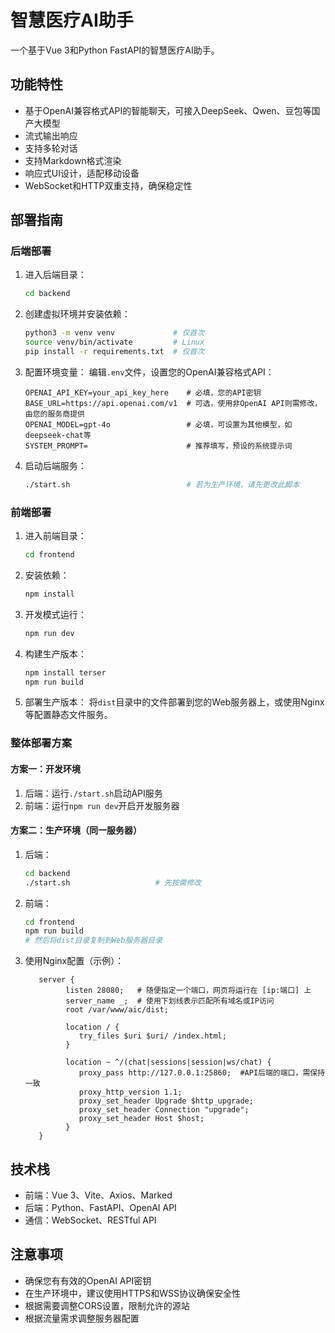 # 智慧医疗AI助手

一个基于Vue 3和Python FastAPI的智慧医疗AI助手。

## 功能特性

- 基于OpenAI兼容格式API的智能聊天，可接入DeepSeek、Qwen、豆包等国产大模型
- 流式输出响应
- 支持多轮对话
- 支持Markdown格式渲染
- 响应式UI设计，适配移动设备
- WebSocket和HTTP双重支持，确保稳定性

## 部署指南

### 后端部署

1. 进入后端目录：
   ```bash
   cd backend
   ```

2. 创建虚拟环境并安装依赖：
   ```bash
   python3 -m venv venv             # 仅首次
   source venv/bin/activate         # Linux
   pip install -r requirements.txt  # 仅首次
   ```

3. 配置环境变量：
   编辑`.env`文件，设置您的OpenAI兼容格式API：
   ```
   OPENAI_API_KEY=your_api_key_here    # 必填，您的API密钥
   BASE_URL=https://api.openai.com/v1  # 可选，使用非OpenAI API则需修改，由您的服务商提供
   OPENAI_MODEL=gpt-4o                 # 必填，可设置为其他模型，如deepseek-chat等
   SYSTEM_PROMPT=                      # 推荐填写，预设的系统提示词
   ```

4. 启动后端服务：
   ```bash
   ./start.sh                          # 若为生产环境，请先更改此脚本
   ```

### 前端部署

1. 进入前端目录：
   ```bash
   cd frontend
   ```

2. 安装依赖：
   ```bash
   npm install
   ```

3. 开发模式运行：
   ```bash
   npm run dev
   ```

4. 构建生产版本：
   ```bash
   npm install terser
   npm run build
   ```

5. 部署生产版本：
   将`dist`目录中的文件部署到您的Web服务器上，或使用Nginx等配置静态文件服务。

### 整体部署方案

#### 方案一：开发环境

1. 后端：运行`./start.sh`启动API服务
2. 前端：运行`npm run dev`开启开发服务器

#### 方案二：生产环境（同一服务器）

1. 后端：
   ```bash
   cd backend
   ./start.sh                   # 先按需修改
   ```

2. 前端：
   ```bash
   cd frontend
   npm run build
   # 然后将dist目录复制到Web服务器目录
   ```

3. 使用Nginx配置（示例）：
   ```nginx
      server {
            listen 28080;   # 随便指定一个端口，网页将运行在 [ip:端口] 上
            server_name _;  # 使用下划线表示匹配所有域名或IP访问
            root /var/www/aic/dist;

            location / {
               try_files $uri $uri/ /index.html;
            }

            location ~ ^/(chat|sessions|session|ws/chat) {
               proxy_pass http://127.0.0.1:25860;  #API后端的端口，需保持一致
               proxy_http_version 1.1;
               proxy_set_header Upgrade $http_upgrade;
               proxy_set_header Connection "upgrade";
               proxy_set_header Host $host;
            }
      }
   ```

## 技术栈

- 前端：Vue 3、Vite、Axios、Marked
- 后端：Python、FastAPI、OpenAI API
- 通信：WebSocket、RESTful API

## 注意事项

- 确保您有有效的OpenAI API密钥
- 在生产环境中，建议使用HTTPS和WSS协议确保安全性
- 根据需要调整CORS设置，限制允许的源站
- 根据流量需求调整服务器配置
